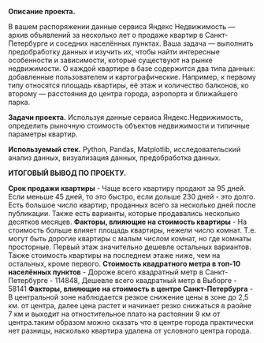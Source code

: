 **Описание проекта.**

В вашем распоряжении данные сервиса Яндекс Недвижимость — архив объявлений за несколько лет о продаже квартир в Санкт-Петербурге и соседних населённых пунктах. Ваша задача — выполнить предобработку данных и изучить их, чтобы найти интересные особенности и зависимости, которые существуют на рынке недвижимости. О каждой квартире в базе содержится два типа данных: добавленные пользователем и картографические. Например, к первому типу относятся площадь квартиры, её этаж и количество балконов, ко второму — расстояния до центра города, аэропорта и ближайшего парка.

**Задачи проекта.**
Используя данные сервиса Яндекс.Недвижимость, определить рыночную стоимость объектов недвижимости и типичные параметры квартир.

**Используемый стек.**
Python, Pandas, Matplotlib, исследовательский анализ данных, визуализация данных, предобработка данных.

**ИТОГОВЫЙ ВЫВОД ПО ПРОЕКТУ.**

**Срок продажи квартиры** - Чаще всего квартиру продают за 95 дней. Если меньше 45 дней, то это быстро, если дольше 230 дней - это долго.
Есть большое число квартир, проданных всего за несколько дней после публикации. Также есть варианты, которые продавались несколько десятков месяцев.
**Факторы, влияющие на стоимость квартиры** - На стоимость больше влияет площадь квартиры, нежели число комнат. Т.е. могут быть дорогие квартиры с малым числом комнат, но где комнаты просторные. Первый этаж значительно дешевле остальных вариантов. Также стоимость квартиры на последнем этаже ниже, чем на остальных, кроме первого.
**Стоимость квадратного метра в топ-10 населённых пунктов** - Дороже всего квадратный метр в Санкт-Петербурге - 114848, Дешевле всего квадратный метр в Выборге - 58141
**Факторы, влияющие на стоимость в центре Санкт-Петербурга** - В центральной зоне наблюдается резкое снижение цены в зоне до 2,5 км. от центра, далее цена растет и начинает резко снижаться в раойне 7 км и выходит на отностительное плато на растоянии 9 км от центра.таким образом можно сказать что в центре города практически нет разницы, насколько квартира удалена от условного центра города.
